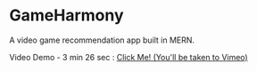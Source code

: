 # GameHarmony
A video game recommendation app built in MERN.

Video Demo - 3 min 26 sec :
[Click Me! (You'll be taken to Vimeo)](https://vimeo.com/884668383?share=copy)
